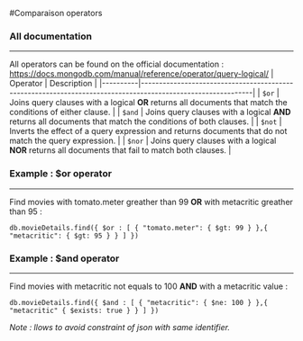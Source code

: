 #Comparaison operators

### All documentation
---

All operators can be found on the official documentation : https://docs.mongodb.com/manual/reference/operator/query-logical/
| Operator | Description                                                                                                 |
|----------|-------------------------------------------------------------------------------------------------------------|
| `$or`    | Joins query clauses with a logical **OR** returns all documents that match the conditions of either clause. |
| `$and`   | Joins query clauses with a logical **AND** returns all documents that match the conditions of both clauses. |
| `$not`   | Inverts the effect of a query expression and returns documents that do not match the query expression.      |
| `$nor`   | Joins query clauses with a logical **NOR** returns all documents that fail to match both clauses.           |


### Example : $or operator
--- 
Find movies with tomato.meter greather than 99 **OR** with metacritic greather than 95 :

	db.movieDetails.find({ $or : [ { "tomato.meter": { $gt: 99 } },{ "metacritic": { $gt: 95 } } ] })

### Example : $and operator
--- 
Find movies with metacritic not equals to 100 **AND** with a metacritic value :

	db.movieDetails.find({ $and : [ { "metacritic": { $ne: 100 } },{ "metacritic" { $exists: true } } ] })

*Note : llows to avoid constraint of json with same identifier.*








